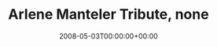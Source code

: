 ---
templateKey: event
guid: 08946266-6eab-11ea-99c5-002590d1d1b0
date: 2008-05-03T00:00:00+00:00
eventTime: '8-11pm'
title: Arlene Manteler Tribute, none
artist: Arlene Manteler Tribute
city: Toronto
venue: none
group: Tim Shia
guests: Kevin Barrett
---